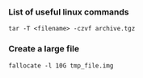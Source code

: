 ### List of useful linux commands

```
tar -T <filename> -czvf archive.tgz
```

### Create a large file
```
fallocate -l 10G tmp_file.img
```

